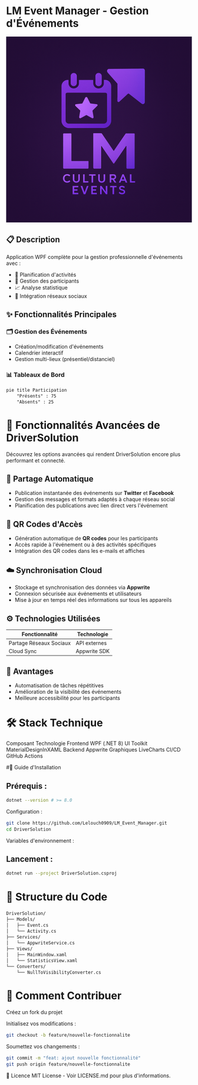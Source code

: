 # LM Event Manager - Gestion d'Événements

![Bannière DriverSolution](DriverSolution/ressources/applogo.png)

## 📋 Description

Application WPF complète pour la gestion professionnelle d'événements avec :

- 🎯 Planification d'activités
- 👥 Gestion des participants
- 📈 Analyse statistique
- 🔗 Intégration réseaux sociaux

## ✨ Fonctionnalités Principales

### 🗂 Gestion des Événements
- Création/modification d'événements
- Calendrier interactif
- Gestion multi-lieux (présentiel/distanciel)

### 📊 Tableaux de Bord
```mermaid
pie title Participation
    "Présents" : 75
    "Absents" : 25

```
# 🤖 Fonctionnalités Avancées de DriverSolution

Découvrez les options avancées qui rendent DriverSolution encore plus performant et connecté.

## 🔄 Partage Automatique

- Publication instantanée des événements sur **Twitter** et **Facebook**
- Gestion des messages et formats adaptés à chaque réseau social
- Planification des publications avec lien direct vers l'événement

## 📱 QR Codes d'Accès

- Génération automatique de **QR codes** pour les participants
- Accès rapide à l'événement ou à des activités spécifiques
- Intégration des QR codes dans les e-mails et affiches

## ☁️ Synchronisation Cloud

- Stockage et synchronisation des données via **Appwrite**
- Connexion sécurisée aux événements et utilisateurs
- Mise à jour en temps réel des informations sur tous les appareils

## ⚙️ Technologies Utilisées

| Fonctionnalité              | Technologie     |
|-----------------------------|-----------------|
| Partage Réseaux Sociaux     | API externes    |
| Cloud Sync                  | Appwrite SDK    |

## 📌 Avantages

- Automatisation de tâches répétitives  
- Amélioration de la visibilité des événements  
- Meilleure accessibilité pour les participants  



# 🛠 Stack Technique

Composant	Technologie
Frontend	WPF (.NET 8)
UI Toolkit	MaterialDesignInXAML
Backend	Appwrite
Graphiques	LiveCharts
CI/CD	GitHub Actions

#🚀 Guide d'Installation
## Prérequis :

```bash
dotnet --version # >= 8.0
```

Configuration :

```bash
git clone https://github.com/Lelouch0909/LM_Event_Manager.git
cd DriverSolution
```

Variables d'environnement :

## Lancement :

```bash
dotnet run --project DriverSolution.csproj
```

# 📂 Structure du Code
```text
DriverSolution/
├── Models/
│   ├── Event.cs
│   └── Activity.cs
├── Services/
│   └── AppwriteService.cs
├── Views/
│   ├── MainWindow.xaml
│   └── StatisticsView.xaml
└── Converters/
    └── NullToVisibilityConverter.cs
```

# 🤝 Comment Contribuer
Créez un fork du projet

Initialisez vos modifications :

```bash
git checkout -b feature/nouvelle-fonctionnalite
```

Soumettez vos changements :

```bash
git commit -m "feat: ajout nouvelle fonctionnalité"
git push origin feature/nouvelle-fonctionnalite
```

📜 Licence
MIT License - Voir LICENSE.md pour plus d'informations.
